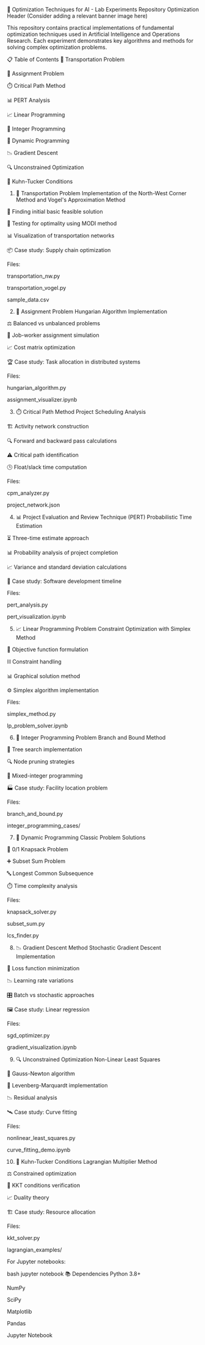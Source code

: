 🚀 Optimization Techniques for AI - Lab Experiments Repository
Optimization Header (Consider adding a relevant banner image here)

This repository contains practical implementations of fundamental optimization techniques used in Artificial Intelligence and Operations Research. Each experiment demonstrates key algorithms and methods for solving complex optimization problems.

📋 Table of Contents
🚛 Transportation Problem

👥 Assignment Problem

⏱️ Critical Path Method

📊 PERT Analysis

📈 Linear Programming

🔢 Integer Programming

🎒 Dynamic Programming

📉 Gradient Descent

🔍 Unconstrained Optimization

🧮 Kuhn-Tucker Conditions

1. 🚛 Transportation Problem
Implementation of the North-West Corner Method and Vogel's Approximation Method

📌 Finding initial basic feasible solution

🧮 Testing for optimality using MODI method

📊 Visualization of transportation networks

📦 Case study: Supply chain optimization

Files:

transportation_nw.py

transportation_vogel.py

sample_data.csv

2. 👥 Assignment Problem
Hungarian Algorithm Implementation

⚖️ Balanced vs unbalanced problems

🧩 Job-worker assignment simulation

📈 Cost matrix optimization

🏆 Case study: Task allocation in distributed systems

Files:

hungarian_algorithm.py

assignment_visualizer.ipynb

3. ⏱️ Critical Path Method
Project Scheduling Analysis

🏗️ Activity network construction

🔍 Forward and backward pass calculations

⚠️ Critical path identification

🕒 Float/slack time computation

Files:

cpm_analyzer.py

project_network.json

4. 📊 Project Evaluation and Review Technique (PERT)
Probabilistic Time Estimation

⏳ Three-time estimate approach

📊 Probability analysis of project completion

📈 Variance and standard deviation calculations

🎯 Case study: Software development timeline

Files:

pert_analysis.py

pert_visualization.ipynb

5. 📈 Linear Programming Problem
Constraint Optimization with Simplex Method

🎯 Objective function formulation

⛓️ Constraint handling

📊 Graphical solution method

⚙️ Simplex algorithm implementation

Files:

simplex_method.py

lp_problem_solver.ipynb

6. 🔢 Integer Programming Problem
Branch and Bound Method

🌳 Tree search implementation

🔍 Node pruning strategies

🧩 Mixed-integer programming

🏭 Case study: Facility location problem

Files:

branch_and_bound.py

integer_programming_cases/

7. 🎒 Dynamic Programming
Classic Problem Solutions

🎒 0/1 Knapsack Problem

➕ Subset Sum Problem

🔤 Longest Common Subsequence

⏱️ Time complexity analysis

Files:

knapsack_solver.py

subset_sum.py

lcs_finder.py

8. 📉 Gradient Descent Method
Stochastic Gradient Descent Implementation

🎯 Loss function minimization

📉 Learning rate variations

🎛️ Batch vs stochastic approaches

🖼️ Case study: Linear regression

Files:

sgd_optimizer.py

gradient_visualization.ipynb

9. 🔍 Unconstrained Optimization
Non-Linear Least Squares

🧮 Gauss-Newton algorithm

📐 Levenberg-Marquardt implementation

📉 Residual analysis

🛰️ Case study: Curve fitting

Files:

nonlinear_least_squares.py

curve_fitting_demo.ipynb

10. 🧮 Kuhn-Tucker Conditions
Lagrangian Multiplier Method

⚖️ Constrained optimization

🔗 KKT conditions verification

📈 Duality theory

🏗️ Case study: Resource allocation

Files:

kkt_solver.py

lagrangian_examples/

For Jupyter notebooks:

bash
jupyter notebook
📚 Dependencies
Python 3.8+

NumPy

SciPy

Matplotlib

Pandas

Jupyter Notebook
